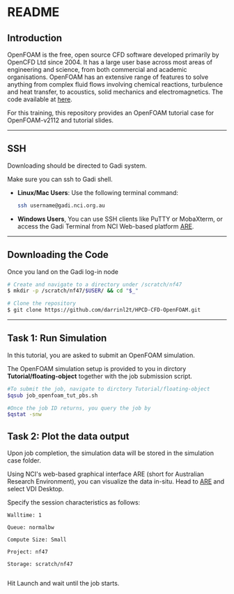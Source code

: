 # README #

## Introduction
OpenFOAM is the free, open source CFD software developed primarily by OpenCFD Ltd since 2004. It has a large user base across most areas of engineering and science, from both commercial and academic organisations. OpenFOAM has an extensive range of features to solve anything from complex fluid flows involving chemical reactions, turbulence and heat transfer, to acoustics, solid mechanics and electromagnetics. The code available at [here](https://https://www.openfoam.com/).

For this training, this repository provides an OpenFOAM tutorial case for OpenFOAM-v2112 and tutorial slides.

***

## SSH
Downloading should be directed to Gadi system.

Make sure you can ssh to Gadi shell.
- **Linux/Mac Users**: Use the following terminal command:
  ```bash
  ssh username@gadi.nci.org.au
  ```
- **Windows Users**, You can use SSH clients like PuTTY or MobaXterm, or access the Gadi Terminal from NCI Web-based platform [ARE](https://are.nci.org.au).

***

## Downloading the Code
Once you land on the Gadi log-in node

```bash
# Create and navigate to a directory under /scratch/nf47
$ mkdir -p /scratch/nf47/$USER/ && cd "$_"

# Clone the repository
$ git clone https://github.com/darrinl2t/HPCD-CFD-OpenFOAM.git
```

***

## Task 1: Run Simulation
 In this tutorial, you are asked to submit an OpenFOAM simulation.

 The OpenFOAM simulation setup is provided to you in dirctory **Tutorial/floating-object** together with the job submission script.


```bash
#To submit the job, navigate to dirctory Tutorial/floating-object
$qsub job_openfoam_tut_pbs.sh

#Once the job ID returns, you query the job by
$qstat -snw
```


## Task 2: Plot the data output
Upon job completion, the simulation data will be stored in the simulation case folder.

Using NCI's web-based graphical interface ARE (short for Australian Research Environment), you can visualize the data in-situ. Head to [ARE](https://are.nci.org.au) and select VDI Desktop.

Specify the session characteristics as follows:
```
Walltime: 1

Queue: normalbw

Compute Size: Small

Project: nf47

Storage: scratch/nf47


```

 Hit Launch and wait until the job starts.

